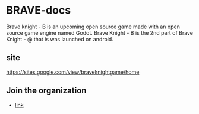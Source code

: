# BRAVE-docs


Brave knight - B is an upcoming open source game made with an open source game engine named Godot. Brave Knight - B is the 2nd part of Brave Knight - @ that is was launched on android.

## site

https://sites.google.com/view/braveknightgame/home

## Join the organization

- [link]()
